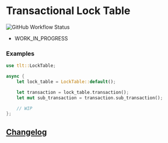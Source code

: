 <!--
SPDX-FileCopyrightText: 2021 Changgyoo Park <wvwwvwwv@me.com>

SPDX-License-Identifier: Apache-2.0
-->

# Transactional Lock Table

![GitHub Workflow Status](https://img.shields.io/github/actions/workflow/status/wvwwvwwv/transactional-lock-table/tlt.yml?branch=main)

* WORK_IN_PROGRESS

### Examples

```rust
use tlt::LockTable;

async {
    let lock_table = LockTable::default();

    let transaction = lock_table.transaction();
    let mut sub_transaction = transaction.sub_transaction();

    // WIP
};
 ```

## [Changelog](https://github.com/SAP/transactional-lock-table/blob/main/CHANGELOG.md)
